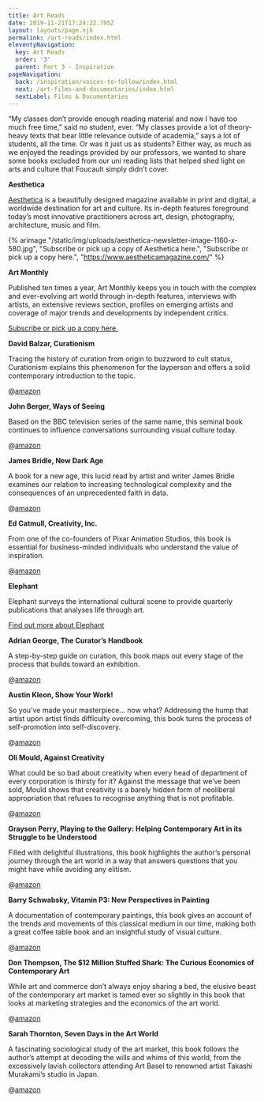 ```yaml
---
title: Art Reads
date: 2019-11-21T17:24:22.795Z
layout: layouts/page.njk
permalink: /art-reads/index.html
eleventyNavigation:
  key: Art Reads
  order: '3'
  parent: Part 3 - Inspiration
pageNavigation:
  back: /inspiration/voices-to-follow/index.html
  next: /art-films-and-documentaries/index.html
  nextLabel: Films & Documentaries
---
```

“My classes don’t provide enough reading material and now I have too much free time,” said no student, ever. “My classes provide a lot of theory-heavy texts that bear little relevance outside of academia,” says a lot of students, all the time. Or was it just us as students? Either way, as much as we enjoyed the readings provided by our professors, we wanted to share some books excluded from our uni reading lists that helped shed light on arts and culture that Foucault simply didn’t cover.

**Aesthetica**

[Aesthetica](https://www.aestheticamagazine.com/) is a beautifully designed magazine available in print and digital, a worldwide destination for art and culture. Its in-depth features foreground today’s most innovative practitioners across art, design, photography, architecture, music and film.

{% arimage "/static/img/uploads/aesthetica-newsletter-image-1160-x-580.jpg", "Subscribe or pick up a copy of Aesthetica here.", "Subscribe or pick up a copy here.", "https://www.aestheticamagazine.com/" %}

**Art Monthly**

Published ten times a year, Art Monthly keeps you in touch with the complex and ever-evolving art world through in-depth features, interviews with artists, an extensive reviews section, profiles on emerging artists and coverage of major trends and developments by independent critics. 

[Subscribe or pick up a copy here.](https://www.artmonthly.co.uk/)

**David Balzar, Curationism** 

Tracing the history of curation from origin to buzzword to cult status, Curationism explains this phenomenon for the layperson and offers a solid contemporary introduction to the topic. 

@[amazon](https://amzn.to/2Olv4dV "0745335977")

**John Berger, Ways of Seeing**

Based on the BBC television series of the same name, this seminal book continues to influence conversations surrounding visual culture today.

@[amazon](https://amzn.to/2Qw0VI7 "014103579X")

**James Bridle, New Dark Age**

A book for a new age, this lucid read by artist and writer James Bridle examines our relation to increasing technological complexity and the consequences of an unprecedented faith in data.

@[amazon](https://amzn.to/2pQEN2s "178663547X")

**Ed Catmull, Creativity, Inc.**

From one of the co-founders of Pixar Animation Studios, this book is essential for business-minded individuals who understand the value of inspiration. 

@[amazon](https://amzn.to/2XPmUgU "0593070097")

**Elephant**

Elephant surveys the international cultural scene to provide quarterly publications that analyses life through art.

[Find out more about Elephant](https://elephant.art/)

**Adrian George, The Curator’s Handbook**

A step-by-step guide on curation, this book maps out every stage of the process that builds toward an exhibition. 

@[amazon](https://amzn.to/33p05C2 "0500239282")

**Austin Kleon, Show Your Work!**

So you’ve made your masterpiece… now what? Addressing the hump that artist upon artist finds difficulty overcoming, this book turns the process of self-promotion into self-discovery.

@[amazon](https://amzn.to/2Doqmpn "076117897X")

**Oli Mould, Against Creativity** 

What could be so bad about creativity when every head of department of every corporation is thirsty for it? Against the message that we’ve been sold, Mould shows that creativity is a barely hidden form of neoliberal appropriation that refuses to recognise anything that is not profitable. 

@[amazon](https://amzn.to/33jeKP1 "1786636492")

**Grayson Perry, Playing to the Gallery: Helping Contemporary Art in its Struggle to be Understood**

Filled with delightful illustrations, this book highlights the author’s personal journey through the art world in a way that answers questions that you might have while avoiding any elitism. 

@[amazon](https://amzn.to/2KT3bbe "0141979615")

**Barry Schwabsky, Vitamin P3: New Perspectives in Painting**

A documentation of contemporary paintings, this book gives an account of the trends and movements of this classical medium in our time, making both a great coffee table book and an insightful study of visual culture.

@[amazon](https://amzn.to/2OJpCAA "0714879959")

**Don Thompson, The $12 Million Stuffed Shark: The Curious Economics of Contemporary Art**

While art and commerce don’t always enjoy sharing a bed, the elusive beast of the contemporary art market is tamed ever so slightly in this book that looks at marketing strategies and the economics of the art world. 

@[amazon](https://amzn.to/35Lol35 "B00RWM89UM")

**Sarah Thornton, Seven Days in the Art World**

A fascinating sociological study of the art market, this book follows the author’s attempt at decoding the wills and whims of this world, from the excessively lavish collectors attending Art Basel to renowned artist Takashi Murakami’s studio in Japan.

@[amazon](https://amzn.to/2OjWzVk "1847080847")
